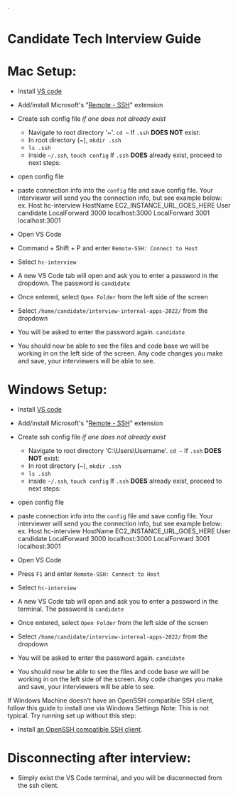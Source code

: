 `
# Candidate Tech Interview Guide

# Mac Setup:
- Install [VS code](https://code.visualstudio.com/Download)
- Add/install Microsoft's "[Remote - SSH](https://marketplace.visualstudio.com/items?itemName=ms-vscode-remote.remote-ssh)" extension
- Create ssh config file *if one does not already exist*
	- Navigate to root directory '~'. `cd ~`
    If `.ssh` **DOES NOT** exist:
    - In root directory (~), `mkdir .ssh` 
    - `ls .ssh`
    - inside `~/.ssh`, `touch config`
	If `.ssh` **DOES** already exist, proceed to next steps:
- open config file
- paste connection info into the `config` file and save config file. Your interviewer will send you the connection info, but see example below:
  ex.
    Host hc-interview
      HostName EC2_INSTANCE_URL_GOES_HERE
      User candidate
      LocalForward 3000 localhost:3000
      LocalForward 3001 localhost:3001
    
- Open VS Code
- Command + Shift + P and enter `Remote-SSH: Connect to Host`
- Select `hc-interview`
- A new VS Code tab will open and ask you to enter a password in the dropdown. The password is `candidate`
- Once entered, select `Open Folder` from the left side of the screen
- Select `/home/candidate/interview-internal-apps-2022/` from the dropdown
- You will be asked to enter the password again. `candidate`
- You should now be able to see the files and code base we will be working in on the left side of the screen. Any code changes you make and save, your interviewers will be able to see. 

# Windows Setup:
- Install [VS code](https://code.visualstudio.com/Download)
- Add/install Microsoft's "[Remote - SSH](https://marketplace.visualstudio.com/items?itemName=ms-vscode-remote.remote-ssh)" extension
- Create ssh config file *if one does not already exist*
	- Navigate to root directory 'C:\Users\Username'. `cd ~`
    If `.ssh` **DOES NOT** exist:
    - In root directory (~), `mkdir .ssh` 
    - `ls .ssh`
    - inside `~/.ssh`, `touch config`
	If `.ssh` **DOES** already exist, proceed to next steps:
- open config file
- paste connection info into the `config` file and save config file. Your interviewer will send you the connection info, but see example below:
  ex.
    Host hc-interview
      HostName EC2_INSTANCE_URL_GOES_HERE
      User candidate
      LocalForward 3000 localhost:3000
      LocalForward 3001 localhost:3001

- Open VS Code
- Press `F1` and enter `Remote-SSH: Connect to Host`
- Select `hc-interview`
- A new VS Code tab will open and ask you to enter a password in the terminal. The password is `candidate`
- Once entered, select `Open Folder` from the left side of the screen
- Select `/home/candidate/interview-internal-apps-2022/` from the dropdown
- You will be asked to enter the password again. `candidate`
- You should now be able to see the files and code base we will be working in on the left side of the screen. Any code changes you make and save, your interviewers will be able to see. 

If Windows Machine doesn't have an OpenSSH compatible SSH client, follow this guide to install one via Windows Settings Note: This is not typical. Try running set up without this step:
   - Install [an OpenSSH compatible SSH client](https://aka.ms/vscode-remote/ssh/supported-clients).

# Disconnecting after interview:
- Simply exist the VS Code terminal, and you will be disconnected from the ssh client.
